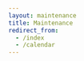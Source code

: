 ```yaml
---
layout: maintenance
title: Maintenance
redirect_from: 
  - /index
  - /calendar
---
```

<!--- To remove maintenance mode, remove the redirect_from & remove redirect_to from 'add-event.html' --->
<!--- paste redirect_from in here:      --->
